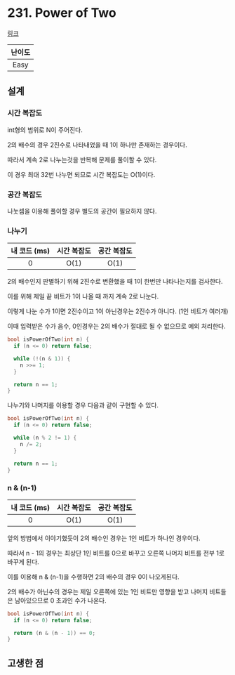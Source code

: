 # 231. Power of Two

[링크](https://leetcode.com/problems/power-of-two/)

| 난이도 |
| :----: |
|  Easy  |

## 설계

### 시간 복잡도

int형의 범위로 N이 주어진다.

2의 배수의 경우 2진수로 나타내었을 때 1이 하나만 존재하는 경우이다.

따라서 계속 2로 나누는것을 반복해 문제를 풀이할 수 있다.

이 경우 최대 32번 나누면 되므로 시간 복잡도는 O(1)이다.

### 공간 복잡도

나눗셈을 이용해 풀이할 경우 별도의 공간이 필요하지 않다.

### 나누기

| 내 코드 (ms) | 시간 복잡도 | 공간 복잡도 |
| :----------: | :---------: | :---------: |
|      0       |    O(1)     |    O(1)     |

2의 배수인지 판별하기 위해 2진수로 변환했을 때 1이 한번만 나타나는지를 검사한다.

이를 위해 제일 끝 비트가 1이 나올 때 까지 계속 2로 나눈다.

이렇게 나눈 수가 1이면 2진수이고 1이 아닌경우는 2진수가 아니다. (1인 비트가 여러개)

이때 입력받은 수가 음수, 0인경우는 2의 배수가 절대로 될 수 없으므로 예외 처리한다.

```cpp
bool isPowerOfTwo(int n) {
  if (n <= 0) return false;

  while (!(n & 1)) {
    n >>= 1;
  }

  return n == 1;
}
```

나누기와 나머지를 이용할 경우 다음과 같이 구현할 수 있다.

```cpp
bool isPowerOfTwo(int n) {
  if (n <= 0) return false;

  while (n % 2 != 1) {
    n /= 2;
  }

  return n == 1;
}
```

### n & (n-1)

| 내 코드 (ms) | 시간 복잡도 | 공간 복잡도 |
| :----------: | :---------: | :---------: |
|      0       |    O(1)     |    O(1)     |

앞의 방법에서 이야기했듯이 2의 배수인 경우는 1인 비트가 하나인 경우이다.

따라서 n - 1의 경우는 최상단 1인 비트를 0으로 바꾸고 오른쪽 나머지 비트를 전부 1로 바꾸게 된다.

이를 이용해 n & (n-1)을 수행하면 2의 배수의 경우 0이 나오게된다.

2의 배수가 아닌수의 경우는 제일 오른쪽에 있는 1인 비트만 영향을 받고 나머지 비트들은 남아있으므로 0 초과인 수가 나온다.

```cpp
bool isPowerOfTwo(int n) {
  if (n <= 0) return false;

  return (n & (n - 1)) == 0;
}
```

## 고생한 점
